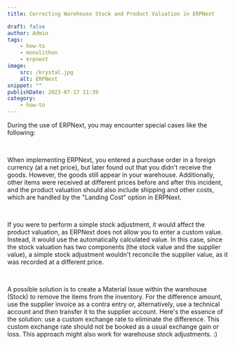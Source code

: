 ```yaml
---
title: Correcting Warehouse Stock and Product Valuation in ERPNext

draft: false
author: Admin
tags:
    - how-to
    - monolithon
    - erpnext
image:
    src: /krystal.jpg
    alt: ERPNext
snippet: ""
publishDate: 2023-07-17 11:39
category:
    - how-to
---
```


<div class="ql-editor read-mode"><p>During the use of ERPNext, you may encounter special cases like the following:</p><p><br></p><p>When implementing ERPNext, you entered a purchase order in a foreign currency (at a net price), but later found out that you didn't receive the goods. However, the goods still appear in your warehouse. Additionally, other items were received at different prices before and after this incident, and the product valuation should also include shipping and other costs, which are handled by the "Landing Cost" option in ERPNext.</p><p><br></p><p>If you were to perform a simple stock adjustment, it would affect the product valuation, as ERPNext does not allow you to enter a custom value. Instead, it would use the automatically calculated value. In this case, since the stock valuation has two components (the stock value and the supplier value), a simple stock adjustment wouldn't reconcile the supplier value, as it was recorded at a different price.</p><p><br></p><p>A possible solution is to create a Material Issue within the warehouse (Stock) to remove the items from the inventory. For the difference amount, use the supplier invoice as a contra entry or, alternatively, use a technical account and then transfer it to the supplier account. Here's the essence of the solution: use a custom exchange rate to eliminate the difference. This custom exchange rate should not be booked as a usual exchange gain or loss. This approach might also work for warehouse stock adjustments. :)</p></div>
